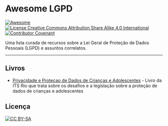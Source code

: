 # Awesome LGPD

[![Awesome](https://awesome.re/badge.svg)](https://awesome.re)
[![License Creative Commons Attribution Share Alike 4.0 International](https://img.shields.io/badge/license-CC%20BY--SA-blue)](https://creativecommons.org/licenses/by-sa/4.0/deed.pt_BR)
[![Contributor Covenant](https://img.shields.io/badge/Contributor%20Covenant-2.0-4baaaa.svg)](CODE_OF_CONDUCT.md)

Uma lista curada de recursos sobre a Lei Geral de Proteção de Dados Pessoais (LGPD) e assuntos correlatos.

---

## Livros

- [Privacidade e Protecao de Dados de Crianças e Adolescentes](https://itsrio.org/wp-content/uploads/2021/10/Privacidade-e-Protecao-de-Dados-de-Crian%C3%A7as-e-Adolescentes-ITS.pdf) - Livro da ITS Rio que trata sobre os desafios e a legislação sobre a proteção de dados de crianças e adolescentes

## Licença

[![ CC BY-SA ](https://licensebuttons.net/l/by-sa/3.0/88x31.png)](https://creativecommons.org/licenses/by-sa/4.0/deed.pt_BR)
